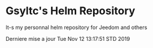 # Gsyltc's Helm Repository

It-s my personnal helm repository for Jeedom and others

Derniere mise a jour Tue Nov 12 13:17:51 STD 2019
